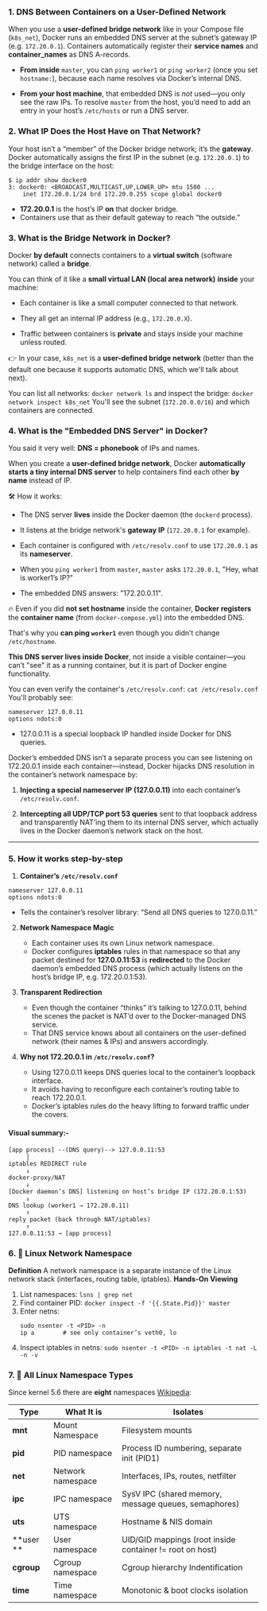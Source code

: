 ### 1. DNS Between Containers on a User-Defined Network
When you use a **user-defined bridge network** like in your Compose file (`k8s_net`), Docker runs an embedded DNS server at the subnet’s gateway IP (e.g. `172.20.0.1`). Containers automatically register their **service names** and **container_names** as DNS A-records.

- **From inside** `master`, you can `ping worker1` or `ping worker2` (once you set `hostname:`), because each name resolves via Docker’s internal DNS.
    
- **From your host machine**, that embedded DNS is _not_ used—you only see the raw IPs. To resolve `master` from the host, you’d need to add an entry in your host’s `/etc/hosts` or run a DNS server.
### 2. What IP Does the Host Have on That Network?
Your host isn’t a “member” of the Docker bridge network; it’s the **gateway**. Docker automatically assigns the first IP in the subnet (e.g. `172.20.0.1`) to the bridge interface on the host:
```
$ ip addr show docker0
3: docker0: <BROADCAST,MULTICAST,UP,LOWER_UP> mtu 1500 ...
    inet 172.20.0.1/24 brd 172.20.0.255 scope global docker0
```
- **172.20.0.1** is the host’s IP **on** that docker bridge.
- Containers use that as their default gateway to reach “the outside.”

### 3. What is the Bridge Network in Docker?

Docker **by default** connects containers to a **virtual switch** (software network) called a **bridge**.

You can think of it like a **small virtual LAN (local area network)** **inside** your machine:

- Each container is like a small computer connected to that network.
    
- They all get an internal IP address (e.g., `172.20.0.X`).
    
- Traffic between containers is **private** and stays inside your machine unless routed.
    

👉 In your case, `k8s_net` is a **user-defined bridge network** (better than the default one because it supports automatic DNS, which we'll talk about next).

You can list all networks: `docker network ls` 
and inspect the bridge: ``docker network inspect k8s_net``
	You'll see the subnet (`172.20.0.0/16`) and which containers are connected.

### 4. What is the "Embedded DNS Server" in Docker?

You said it very well: **DNS = phonebook** of IPs and names.

When you create a **user-defined bridge network**, Docker **automatically starts a tiny internal DNS server** to help containers find each other **by name** instead of IP.

🛠 How it works:

- The DNS server **lives** inside the Docker daemon (the `dockerd` process).
    
- It listens at the bridge network's **gateway IP** (`172.20.0.1` for example).
    
- Each container is configured with `/etc/resolv.conf` to use `172.20.0.1` as its **nameserver**.
    
- When you `ping worker1` from `master`, `master` asks `172.20.0.1`, "Hey, what is worker1’s IP?"
    
- The embedded DNS answers: "172.20.0.11".
    

🔥 Even if you did **not set hostname** inside the container, **Docker registers** the **container name** (from `docker-compose.yml`) into the embedded DNS.

That's why you **can ping `worker1`** even though you didn’t change `/etc/hostname`.

**This DNS server lives inside Docker**, not inside a visible container—you can’t "see" it as a running container, but it is part of Docker engine functionality.

You can even verify the container's `/etc/resolv.conf`: `cat /etc/resolv.conf`
You'll probably see:
```
nameserver 127.0.0.11
options ndots:0
```
* 127.0.0.11 is a special loopback IP handled inside Docker for DNS queries.

Docker’s embedded DNS isn’t a separate process you can see listening on 172.20.0.1 inside each container—instead, Docker hijacks DNS resolution in the container’s network namespace by:

1. **Injecting a special nameserver IP (127.0.0.11)** into each container’s `/etc/resolv.conf`.
    
2. **Intercepting all UDP/TCP port 53 queries** sent to that loopback address and transparently NAT’ing them to its internal DNS server, which actually lives in the Docker daemon’s network stack on the host.
    

---
### 5. How it works step-by-step

1. **Container’s `/etc/resolv.conf`**
```
nameserver 127.0.0.11
options ndots:0
```
- Tells the container’s resolver library: “Send all DNS queries to 127.0.0.11.”

2. **Network Namespace Magic**
	- Each container uses its own Linux network namespace.
	- Docker configures **iptables** rules in that namespace so that any packet destined for **127.0.0.11:53** is **redirected** to the Docker daemon’s embedded DNS process (which actually listens on the host’s bridge IP, e.g. 172.20.0.1:53).

3. **Transparent Redirection**
	- Even though the container “thinks” it’s talking to 127.0.0.11, behind the scenes the packet is NAT’d over to the Docker-managed DNS service.	
	- That DNS service knows about all containers on the user-defined network (their names & IPs) and answers accordingly.

4.  **Why not 172.20.0.1 in `/etc/resolv.conf`?**
	- Using 127.0.0.11 keeps DNS queries local to the container’s loopback interface.
	- It avoids having to reconfigure each container’s routing table to reach 172.20.0.1.
	- Docker’s iptables rules do the heavy lifting to forward traffic under the covers.
#### Visual summary:-
```
[app process] --(DNS query)--> 127.0.0.11:53
     │
iptables REDIRECT rule
     ↓
docker-proxy/NAT
     ↓
[Docker daemon’s DNS] listening on host’s bridge IP (172.20.0.1:53)
     ↓
DNS lookup (worker1 → 172.20.0.11)
     ↑
reply packet (back through NAT/iptables)
     ↑
127.0.0.11:53 → [app process]
```
### 6. 📂 Linux Network Namespace
**Definition**
A network namespace is a separate instance of the Linux network stack (interfaces, routing table, iptables).
**Hands-On Viewing**
1. List namespaces:
	`lsns | grep net`
2. Find container PID:
	`docker inspect -f '{{.State.Pid}}' master`
3. Enter netns:
	```
	sudo nsenter -t <PID> -n
	ip a        # see only container’s veth0, lo
	```
4. Inspect iptables in netns:
	`sudo nsenter -t <PID> -n iptables -t nat -L -n -v`

### 7. 📂 All Linux Namespace Types
Since kernel 5.6 there are **eight** namespaces [Wikipedia](https://en.wikipedia.org/wiki/Linux_namespaces?utm_source=chatgpt.com):

| Type       | What It is        | Isolates                                                 |
| ---------- | ----------------- | -------------------------------------------------------- |
| **mnt**    | Mount Namespace   | Filesystem mounts                                        |
| **pid**    | PID namespace     | Process ID numbering, separate init (PID1)               |
| **net**    | Network namespace | Interfaces, IPs, routes, netfilter                       |
| **ipc**    | IPC namespace     | SysV IPC (shared memory, message queues, semaphores)     |
| **uts**    | UTS namespace     | Hostname & NIS domain                                    |
| **user **  | User namespace    | UID/GID mappings (root inside container != root on host) |
| **cgroup** | Cgroup namespace  | Cgroup hierarchy Indentification                         |
| **time**   | Time namespace    | Monotonic & boot clocks isolation                        |
